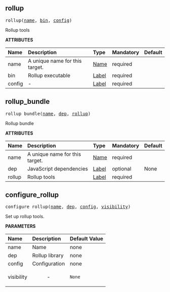 <!-- Generated with Stardoc: http://skydoc.bazel.build -->

<a id="#rollup"></a>

## rollup

<pre>
rollup(<a href="#rollup-name">name</a>, <a href="#rollup-bin">bin</a>, <a href="#rollup-config">config</a>)
</pre>

Rollup tools

**ATTRIBUTES**

| Name                             | Description                    | Type                                                               | Mandatory | Default |
| :------------------------------- | :----------------------------- | :----------------------------------------------------------------- | :-------- | :------ |
| <a id="rollup-name"></a>name     | A unique name for this target. | <a href="https://bazel.build/docs/build-ref.html#name">Name</a>    | required  |         |
| <a id="rollup-bin"></a>bin       | Rollup executable              | <a href="https://bazel.build/docs/build-ref.html#labels">Label</a> | required  |         |
| <a id="rollup-config"></a>config | -                              | <a href="https://bazel.build/docs/build-ref.html#labels">Label</a> | required  |         |

<a id="#rollup_bundle"></a>

## rollup_bundle

<pre>
rollup_bundle(<a href="#rollup_bundle-name">name</a>, <a href="#rollup_bundle-dep">dep</a>, <a href="#rollup_bundle-rollup">rollup</a>)
</pre>

Rollup bundle

**ATTRIBUTES**

| Name                                    | Description                    | Type                                                               | Mandatory | Default |
| :-------------------------------------- | :----------------------------- | :----------------------------------------------------------------- | :-------- | :------ |
| <a id="rollup_bundle-name"></a>name     | A unique name for this target. | <a href="https://bazel.build/docs/build-ref.html#name">Name</a>    | required  |         |
| <a id="rollup_bundle-dep"></a>dep       | JavaScript dependencies        | <a href="https://bazel.build/docs/build-ref.html#labels">Label</a> | optional  | None    |
| <a id="rollup_bundle-rollup"></a>rollup | Rollup tools                   | <a href="https://bazel.build/docs/build-ref.html#labels">Label</a> | required  |         |

<a id="#configure_rollup"></a>

## configure_rollup

<pre>
configure_rollup(<a href="#configure_rollup-name">name</a>, <a href="#configure_rollup-dep">dep</a>, <a href="#configure_rollup-config">config</a>, <a href="#configure_rollup-visibility">visibility</a>)
</pre>

Set up rollup tools.

**PARAMETERS**

| Name                                               | Description               | Default Value     |
| :------------------------------------------------- | :------------------------ | :---------------- |
| <a id="configure_rollup-name"></a>name             | Name                      | none              |
| <a id="configure_rollup-dep"></a>dep               | Rollup library            | none              |
| <a id="configure_rollup-config"></a>config         | Configuration             | none              |
| <a id="configure_rollup-visibility"></a>visibility | <p align="center"> - </p> | <code>None</code> |
